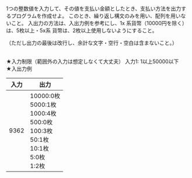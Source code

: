 1つの整数値を入力して、その値を支払い金額としたとき、支払い方法を出力するプログラムを作成せよ。
このとき、繰り返し構文のみを用い、配列を用いないこと。
入出力の方法は、入出力例を参考にし、1x 系貨幣（10000円を除く）は、5枚以上・5x系 貨幣は、2枚以上使用しないようにすること。

（ただし出力の最後は改行し、余計な文字・空行・空白は含まないこと。）

<br>
★入力制限（範囲外の入力は想定しなくて大丈夫）
入力1: 1以上50000以下

<br>
★入出力例

|入力|出力|
| -------- | -------- |
|9362|10000:0枚<br>5000:1枚<br>1000:4枚<br>500:0枚<br>100:3枚<br>50:1枚<br>10:1枚<br>5:0枚<br>1:2枚|